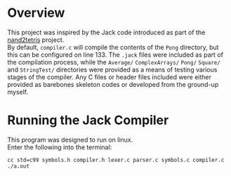 # Overview
This project was inspired by the Jack code introduced as part of the [nand2tetris](https://www.nand2tetris.org/) project. \
By default, `compiler.c` will compile the contents of the `Pong` directory, but this can be configured on line 133.
The `.jack` files were included as part of the compilation process, while the `Average/` `ComplexArrays/` `Pong/` `Square/` and `StringTest/` directories were provided as a means of testing various stages of the compiler.
Any C files or header files included were either provided as barebones skeleton codes or developed from the ground-up myself.

# Running the Jack Compiler
This program was designed to run on linux.\
Enter the following into the terminal:
```
cc std=c99 symbols.h compiler.h lexer.c parser.c symbols.c compiler.c
./a.out
```